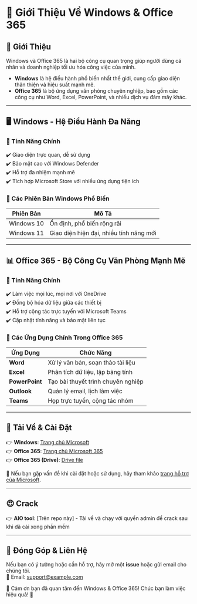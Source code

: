 # 🌟 Giới Thiệu Về Windows & Office 365

## 📌 Giới Thiệu
Windows và Office 365 là hai bộ công cụ quan trọng giúp người dùng cá nhân và doanh nghiệp tối ưu hóa công việc của mình.  

- **Windows** là hệ điều hành phổ biến nhất thế giới, cung cấp giao diện thân thiện và hiệu suất mạnh mẽ.  
- **Office 365** là bộ ứng dụng văn phòng chuyên nghiệp, bao gồm các công cụ như Word, Excel, PowerPoint, và nhiều dịch vụ đám mây khác.

---

## 🖥️ Windows - Hệ Điều Hành Đa Năng
### 🔹 Tính Năng Chính
✔️ Giao diện trực quan, dễ sử dụng  
✔️ Bảo mật cao với Windows Defender  
✔️ Hỗ trợ đa nhiệm mạnh mẽ  
✔️ Tích hợp Microsoft Store với nhiều ứng dụng tiện ích  

### 🔹 Các Phiên Bản Windows Phổ Biến
| Phiên Bản | Mô Tả |
|-----------|-------|
| Windows 10 | Ổn định, phổ biến rộng rãi |
| Windows 11 | Giao diện hiện đại, nhiều tính năng mới |

---

## 📊 Office 365 - Bộ Công Cụ Văn Phòng Mạnh Mẽ
### 🔹 Tính Năng Chính
✔️ Làm việc mọi lúc, mọi nơi với OneDrive  
✔️ Đồng bộ hóa dữ liệu giữa các thiết bị  
✔️ Hỗ trợ cộng tác trực tuyến với Microsoft Teams  
✔️ Cập nhật tính năng và bảo mật liên tục  

### 🔹 Các Ứng Dụng Chính Trong Office 365
| Ứng Dụng | Chức Năng |
|----------|----------|
| **Word** | Xử lý văn bản, soạn thảo tài liệu |
| **Excel** | Phân tích dữ liệu, lập bảng tính |
| **PowerPoint** | Tạo bài thuyết trình chuyên nghiệp |
| **Outlook** | Quản lý email, lịch làm việc |
| **Teams** | Họp trực tuyến, cộng tác nhóm |

---

## 🔗 Tải Về & Cài Đặt
👉 **Windows**: [Trang chủ Microsoft](https://www.microsoft.com/en-us/windows/)  
👉 **Office 365**: [Trang chủ Microsoft 365](https://www.microsoft.com/en-us/microsoft-365)  
👉 **Office 365 (Drive)**: [Drive file](https://www.microsoft.com/en-us/microsoft-365)  

📌 Nếu bạn gặp vấn đề khi cài đặt hoặc sử dụng, hãy tham khảo [trang hỗ trợ của Microsoft](https://support.microsoft.com/).

---

## 😍 Crack
👉 **AIO tool**: [Trên repo này] - Tải về và chạy với quyền admin để crack sau khi đã cài xong phần mềm  

---

## 📢 Đóng Góp & Liên Hệ
Nếu bạn có ý tưởng hoặc cần hỗ trợ, hãy mở một **issue** hoặc gửi email cho chúng tôi.  
📧 Email: support@example.com  

🌟 Cảm ơn bạn đã quan tâm đến Windows & Office 365! Chúc bạn làm việc hiệu quả! 🚀
